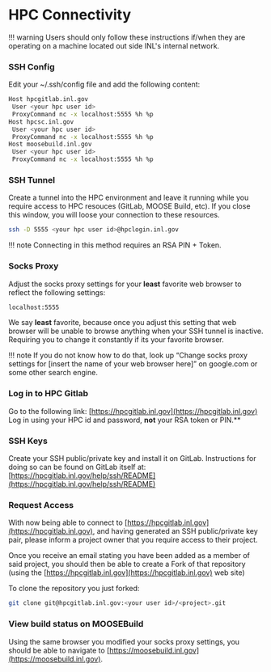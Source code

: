 # HPC Connectivity

!!! warning
    Users should only follow these instructions if/when they are operating on a machine located out side INL's internal network.


### SSH Config
Edit your ~/.ssh/config file and add the following content:
```bash
Host hpcgitlab.inl.gov
 User <your hpc user id>
 ProxyCommand nc -x localhost:5555 %h %p
Host hpcsc.inl.gov
 User <your hpc user id>
 ProxyCommand nc -x localhost:5555 %h %p
Host moosebuild.inl.gov
 User <your hpc user id>
 ProxyCommand nc -x localhost:5555 %h %p
```

### SSH Tunnel
Create a tunnel into the HPC environment and leave it running while you require access to HPC resouces (GitLab, MOOSE Build, etc). If you close this window, you will loose your connection to these resources.
```bash
ssh -D 5555 <your hpc user id>@hpclogin.inl.gov
```
!!! note
    Connecting in this method requires an RSA PIN + Token.

### Socks Proxy
Adjust the socks proxy settings for your **least** favorite web browser to reflect the following settings:
```bash
localhost:5555
```
We say **least** favorite, because once you adjust this setting that web browser will be unable to browse anything when your SSH tunnel is inactive. Requiring you to change it constantly if its your favorite browser.

!!! note
    If you do not know how to do that, look up “Change socks proxy settings for [insert the name of your web browser here]” on google.com or some other search engine.

### Log in to HPC Gitlab
Go to the following link: [https://hpcgitlab.inl.gov](https://hpcgitlab.inl.gov)
Log in using your HPC id and password, **not** your RSA token or PIN.**

### SSH Keys
Create your SSH public/private key and install it on GitLab. Instructions for doing so can be found on GitLab itself at: [https://hpcgitlab.inl.gov/help/ssh/README](https://hpcgitlab.inl.gov/help/ssh/README)

### Request Access
With now being able to connect to [https://hpcgitlab.inl.gov](https://hpcgitlab.inl.gov), and having generated an SSH public/private key pair, please inform a project owner that you require access to their project.

Once you receive an email stating you have been added as a member of said project, you should then be able to create a Fork of that repository (using the [https://hpcgitlab.inl.gov](https://hpcgitlab.inl.gov) web site)

To clone the repository you just forked:
```bash
git clone git@hpcgitlab.inl.gov:<your user id>/<project>.git
```

### View build status on MOOSEBuild
Using the same browser you modified your socks proxy settings, you should be able to navigate to [https://moosebuild.inl.gov](https://moosebuild.inl.gov).
